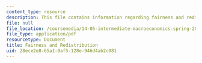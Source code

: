 ```yaml
---
content_type: resource
description: This file contains information regarding fairness and redistribution.
file: null
file_location: /coursemedia/14-05-intermediate-macroeconomics-spring-2013/28ece2e865a19af5128e946d4ab2c081_MIT14_05S13_LecNot_fairnes.pdf
file_type: application/pdf
resourcetype: Document
title: Fairness and Redistribution
uid: 28ece2e8-65a1-9af5-128e-946d4ab2c081
---
```

